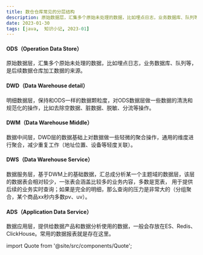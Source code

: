 ```yaml
---
title: 数仓仓库常见的分层结构
description: 原始数据层，汇集多个原始未处理的数据，比如埋点日志，业务数据库、队列等，是后续数据仓库加工数据的来源。
date: 2023-01-30
tags: [java,  知识小记, 2023-01]
---
```




#### ODS（Operation Data Store）
原始数据层，汇集多个原始未处理的数据，比如埋点日志，业务数据库、队列等，是后续数据仓库加工数据的来源。

#### DWD（Data Warehouse detail）
明细数据层，保持和ODS一样的数据颗粒度，对ODS数据层做一些数据的清洗和规范化的操作，比如去除空数据、脏数据、脱敏、分流等操作。

#### DWM（Data Warehouse Middle）
数据中间层，DWD层的数据基础上对数据做一些轻微的聚合操作，通用的维度进行聚合，减少重复工作（地址位置、设备等轻度关联）。

#### DWS（Data Warehouse Service）
数据服务层，基于DWM上的基础数据，汇总成分析某一个主题域的数据层，该层的数据表会相对较少，一张表会涵盖比较多的业务内容，多数是宽表，
用于提供后续的业务实时查询；如果是完全的明细，那么查询的压力是非常大的（分组聚合，某个商品xx秒内多数pv、uv）。

#### ADS（Application Data Service）
数据应用层，提供给数据产品和数据分析使用的数据，一般会存放在ES、Redis、ClickHouse。常用的数据报表就是存在这里。



import Quote from '@site/src/components/Quote';

> <Quote></Quote>
